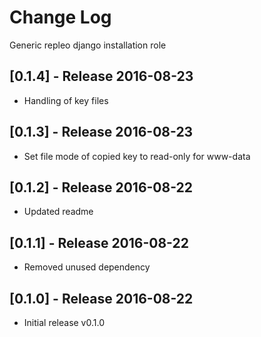 # Change Log
Generic repleo django installation role

## [0.1.4] - Release 2016-08-23

* Handling of key files

## [0.1.3] - Release 2016-08-23

* Set file mode of copied key to read-only for www-data

## [0.1.2] - Release 2016-08-22

* Updated readme

## [0.1.1] - Release 2016-08-22

* Removed unused dependency

## [0.1.0] - Release 2016-08-22

* Initial release v0.1.0
